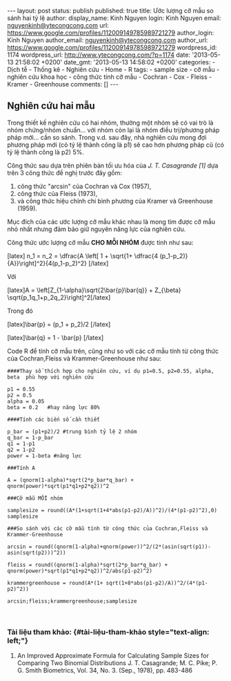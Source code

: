 --- layout: post status: publish published: true title: Ước lượng cỡ mẫu
so sánh hai tỷ lệ author: display\_name: Kinh Nguyen login: Kinh Nguyen
email: nguyenkinh@ytecongcong.com url:
https://www.google.com/profiles/112009149785989721279 author\_login:
Kinh Nguyen author\_email: nguyenkinh@ytecongcong.com author\_url:
https://www.google.com/profiles/112009149785989721279 wordpress\_id:
1174 wordpress\_url: http://www.ytecongcong.com/?p=1174 date:
'2013-05-13 21:58:02 +0200' date\_gmt: '2013-05-13 14:58:02 +0200'
categories: - Dịch tễ - Thống kê - Nghiên cứu - Home - R tags: - sample
size - cỡ mẫu - nghiên cứu khoa học - công thức tính cỡ mẫu - Cochran -
Cox - Fleiss - Kramer - Greenhouse comments: \[\] ---

Nghiên cứu hai mẫu
------------------

Trong thiết kế nghiên cứu có hai nhóm, thường một nhóm sẽ có vai trò là
nhóm chứng/nhóm chuẩn... với nhóm còn lại là nhóm điều trị/phương pháp
pháp mới... cần so sánh. Trong v.d. sau đây, nhà nghiên cứu mong đợi
phương pháp mới (có tỷ lệ thành công là p1) sẽ cao hơn phương pháp cũ
(có tỷ lệ thành công là p2) 5%.

Công thức sau dựa trên phiên bản tối ưu hóa của *J. T. Casagrande \[1\]*
dựa trên 3 công thức đề nghị trước đây gồm:

1.  công thức "arcsin" của Cochran và Cox (1957),
2.  công thức của Fleiss (1973),
3.  và công thức hiệu chỉnh chi bình phương của Kramer và
    Greenhouse (1959).

Mục đích của các ước lượng cỡ mẫu khác nhau là mong tìm được cỡ mẫu nhỏ
nhất nhưng đảm bảo giữ nguyên năng lực của nghiên cứu.

Công thức ước lượng cỡ mẫu **CHO MỖI NHÓM** được tính như sau:

\[latex\] n\_1 = n\_2 = \\dfrac{A \\left\[ 1 + \\sqrt{1+ \\dfrac{4
(p\_1-p\_2)}{A}}\\right\]\^2}{4(p\_1-p\_2)\^2} \[/latex\]

Với

\[latex\]A = \\left\[Z\_{1-\\alpha}\\sqrt{2\\bar{p}\\bar{q}} +
Z\_{\\beta} \\sqrt{p\_1q\_1+p\_2q\_2}\\right\]\^2\[/latex\]

Trong đó

\[latex\]\\bar{p} = (p\_1 + p\_2)/2 \[/latex\]

\[latex\]\\bar{q} = 1 - \\bar{p} \[/latex\]

Code R để tính cỡ mẫu trên, cũng như so với các cỡ mẫu tính từ công thức
của Cochran,Fleiss và Krammer-Greenhouse như sau:

``` {.top-margin:24 .toolbar:2 .lang:r .decode:true .crayon-selected}
####Thay số thích hợp cho nghiên cứu, ví dụ p1=0.5, p2=0.55, alpha, beta  phù hợp với nghiên cứu

p1 = 0.55
p2 = 0.5
alpha = 0.05
beta = 0.2   #hay năng lực 80%

####Tính các biến số cần thiết

p_bar = (p1+p2)/2 #trung bình tỷ lệ 2 nhóm
q_bar = 1-p_bar
q1 = 1-p1
q2 = 1-p2
power = 1-beta #năng lực

###Tính A

A = (qnorm(1-alpha)*sqrt(2*p_bar*q_bar) + qnorm(power)*sqrt(p1*q1+p2*q2))^2

###Cỡ mẫu MỖI nhóm

samplesize = round((A*(1+sqrt(1+4*abs(p1-p2)/A))^2)/(4*(p1-p2)^2),0)
samplesize

###So sánh với các cỡ mẫu tính từ công thức của Cochran,Fleiss và Krammer-Greenhouse

arcsin = round((qnorm(1-alpha)+qnorm(power))^2/(2*(asin(sqrt(p1))-asin(sqrt(p2)))^2))

fleiss = round((qnorm(1-alpha)*sqrt(2*p_bar*q_bar) + qnorm(power)*sqrt(p1*q1+p2*q2))^2/abs(p1-p2)^2)

krammergreenhouse = round(A*(1+ sqrt(1+8*abs(p1-p2)/A))^2/(4*(p1-p2)^2))

arcsin;fleiss;krammergreenhouse;samplesize
```

 

### Tài liệu tham khảo: {#tài-liệu-tham-khảo style="text-align: left;"}

1.  An Improved Approximate Formula for Calculating Sample Sizes for
    Comparing Two Binomial Distributions J. T. Casagrande; M. C.
    Pike; P. G. Smith Biometrics, Vol. 34, No. 3. (Sep., 1978), pp.
    483-486

